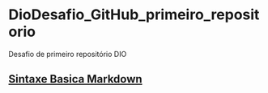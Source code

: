 # DioDesafio_GitHub_primeiro_repositorio
Desafio de primeiro repositório DIO

## [Sintaxe Basica Markdown](https://www.markdownguide.org/basic-syntax/)
